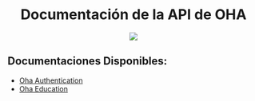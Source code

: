 <h1 align="center"> Documentación de la API de OHA</h1>
<p align="center"><img src="https://avatars.githubusercontent.com/u/96267167?v=4"/></p> 

## Documentaciones Disponibles:

- [Oha Authentication](oha-authentication/index.md)
- [Oha Education](oha-education/index.md)